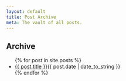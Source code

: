 ```yaml
---
layout: default
title: Post Archive
meta: The vault of all posts.
---
```


<div id="blogposts" class="archive">
  <h2>Archive</h2>
  <ul>
    {% for post in site.posts %}
      <li><a href="{{ site.url }}{{ post.url }}">{{ post.title }}</a><span>{{ post.date | date_to_string }}</span> </li>
    {% endfor %}
  </ul>

</div>
